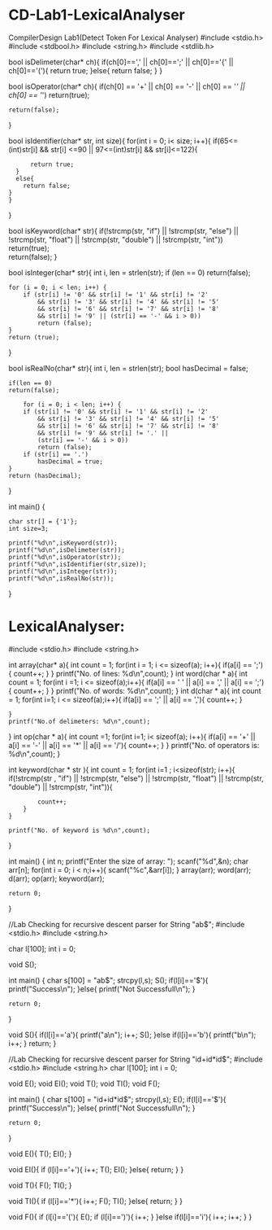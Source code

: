 # CD-Lab1-LexicalAnalyser
CompilerDesign Lab1(Detect Token For Lexical Analyser)
#include <stdio.h>
#include <stdbool.h>
#include <string.h>
#include <stdlib.h>




bool isDelimeter(char* ch){
      if(ch[0]==',' || ch[0]==';' || ch[0]=='{' || ch[0]=='('){
        return true;
    }else{
        return false;
    }
}

bool isOperator(char* ch){
    if(ch[0] == '+' || ch[0] == '-' || ch[0] == '*' || ch[0] == '*')
    return(true);
    
    return(false);
    
}

bool isIdentifier(char* str, int size){
    for(int i = 0; i< size; i++){
         if(65<=(int)str[i] && str[i] <=90 || 97<=(int)str[i] && str[i]<=122){
          
          return true;
      }
      else{
        return false;
    }
    }
    
}

    
    
   

bool isKeyword(char* str){
    if(!strcmp(str, "if") || !strcmp(str, "else") || !strcmp(str, "float") || !strcmp(str, "double") || !strcmp(str, "int"))
    return(true);                               
    return(false);
}

bool isInteger(char* str){
    int i, len = strlen(str);
    if (len == 0)
    return(false);
    
    for (i = 0; i < len; i++) {
		if (str[i] != '0' && str[i] != '1' && str[i] != '2'
			&& str[i] != '3' && str[i] != '4' && str[i] != '5'
			&& str[i] != '6' && str[i] != '7' && str[i] != '8'
			&& str[i] != '9' || (str[i] == '-' && i > 0))
			return (false);
	}
	return (true);
}

bool isRealNo(char* str){
    int i, len = strlen(str);
    bool hasDecimal = false;
    
    if(len == 0)
    return(false);
    
    	for (i = 0; i < len; i++) {
		if (str[i] != '0' && str[i] != '1' && str[i] != '2'
			&& str[i] != '3' && str[i] != '4' && str[i] != '5'
			&& str[i] != '6' && str[i] != '7' && str[i] != '8'
			&& str[i] != '9' && str[i] != '.' || 
			(str[i] == '-' && i > 0))
			return (false);
		if (str[i] == '.')
			hasDecimal = true;
	}
	return (hasDecimal);
}

    
    


int main()
{
    
    char str[] = {'1'};
    int size=3;

 	printf("%d\n",isKeyword(str));
 	printf("%d\n",isDelimeter(str));
 	printf("%d\n",isOperator(str));
 	printf("%d\n",isIdentifier(str,size));
 	printf("%d\n",isInteger(str));
 	printf("%d\n",isRealNo(str));
 	
}



# LexicalAnalyser:
#include <stdio.h>
#include <string.h>

int array(char* a){
    int count = 1;
    for(int i = 1; i <= sizeof(a); i++){
        if(a[i] == ';'){
            count++;
        }
    }
    printf("No. of lines: %d\n",count);
}
int word(char * a){
    int count = 1;
    for(int i =1; i <= sizeof(a);i++){
        if(a[i] == ' ' || a[i] == ',' || a[i] == ';'){
            count++;
        }
    }
    printf("No. of words: %d\n",count);
}
int d(char * a){
	int count = 1;
	for(int i=1; i <= sizeof(a);i++){
		if(a[i] == ';' || a[i] == ','){
			count++;
		}
		
	}
	printf("No.of delimeters: %d\n",count);
}
int op(char * a){
	int count  =1;
	for(int i=1; i< sizeof(a); i++){
		if(a[i] == '+' || a[i] == '-' || a[i] == '*' || a[i] == '/'){
			count++;
		}
	}
	printf("No. of operators is: %d\n",count);
}

int keyword(char * str ){
	int count = 1;
	for(int i=1 ; i<sizeof(str); i++){
		  if(!strcmp(str , "if") || !strcmp(str, "else") || !strcmp(str, "float") || !strcmp(str, "double") || !strcmp(str, "int")){
		  
		  
	
			count++;
		}
	}
	
	printf("No. of keyword is %d\n",count);
	
}

int main()
{
    int n;
    printf("Enter the size of array: ");
    scanf("%d",&n);
    char arr[n];
    for(int i = 0; i < n;i++){
        scanf("%c",&arr[i]);
    }
    array(arr);
    word(arr);
    d(arr);
    op(arr);
    keyword(arr);

    return 0;
}

//Lab Checking for recursive descent parser for String "ab$";
#include <stdio.h>
#include <string.h>

char l[100];
int i = 0;

void S();

int main()
{
    char s[100] = "ab$";
    strcpy(l,s);
    S();
    if(l[i]=='$'){
        printf("Success\n");
    }else{
        printf("Not Successfull\n");
    }

    return 0;
}

void S(){
    if(l[i]=='a'){
        printf("a\n");
        i++;
        S();
    }else if(l[i]=='b'){
        printf("b\n");
        i++;
    }
    return;
}

//Lab Checking for recursive descent parser for String "id+id*id$"; 
#include <stdio.h>
#include <string.h>
char l[100];
int i = 0;

void E();
void EI();
void T();
void TI();
void F();

int main()
{
    char s[100] = "id+id*id$";
    strcpy(l,s);
    E();
    if(l[i]=='$'){
        printf("Success\n");
    }else{
        printf("Not Successfull\n");
    }

    return 0;
}

void E(){
    T();
    EI();
}

void EI(){
    if (l[i]=='+'){
        i++;
        T();
        EI();
    }else{
        return;
    }
}

void T(){
    F();
    TI();
}

void TI(){
    if (l[i]=='*'){
        i++;
        F();
        TI();
    }else{
        return;
    }
}

void F(){
    if (l[i]=='('){
        E();
        if (l[i]==')'){
            i++;
        }
    }else if(l[i]=='i'){
        i++;
        i++;
    }
}



